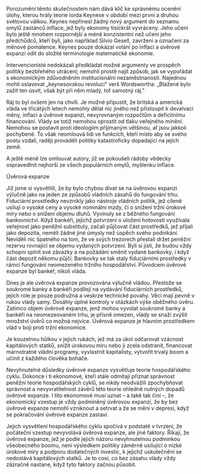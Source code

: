Porozumění těmto skutečnostem nám dává klíč ke správnému ocenění úlohy, kterou hrály teorie lorda Keynese v období mezi první a druhou světovou válkou. Keynes nepřinesl žádný nový argument do seznamu omylů zastánců inflace, jež byly ekonomy tisíckrát vyvráceny. Jeho učení bylo ještě mnohem rozpornější a méně konzistentní než učení jeho předchůdců, kteří byli, jako například Silvio Gesell, zavrženi a označeni za měnové pomatence. Keynes pouze dokázal volání po inflaci a úvěrové expanzi odít do složité terminologie matematické ekonomie.

Intervencionisté nedokázali předkládat možné argumenty ve prospěch politiky bezbřehého utrácení; nemohli prostě najít způsob, jak se vypořádat s ekonomickým zdůvodněním institucionální nezaměstnanosti. Najednou mohli oslavovat „keynesovskou revoluci" verš Wordswortha: „Blažené bylo zažít ten úsvit, však být při něm mladý, toť samotný ráj."

Ráj to byl ovšem jen na chvíli. Je možné připustit, že britská a americká vláda ve třicátých letech nemohly dělat nic jiného než přistoupit k devalvaci měny, inflaci a úvěrové expanzi, nevyrovnaným rozpočtům a deficitnímu financování. Vlády se totiž nemohou oprostit od tlaku veřejného mínění. Nemohou se postavit proti ideologiím přijímaným většinou, ať jsou jakkoli pochybené. To však neomlouvá lidi ve funkcích, kteří místo aby se svého postu vzdali, raději prováděli politiky katastroficky dopadající na jejich země.

A ještě méně lze omlouvat autory, již se pokoušeli rádoby vědecky ospravedlnit nejhorší ze všech populárních omylů, myšlenku inflace.

Úvěrová expanze

Již jsme si vysvětlili, že by bylo chybou dívat se na úvěrovou expanzi výlučně jako na jeden ze způsobů vládních zásahů do fungování trhu. Fiduciární prostředky nevznikly jako nástroje vládních politik, jež cíleně usilují o vysoké ceny a vysoké nominální mzdy, či o snížení tržní úrokové míry nebo o snížení objemu dluhů. Vyvinuly se z běžného fungování bankovnictví. Když bankéři, jejichž potvrzení o uložení hotovosti využívala veřejnost jako peněžní substituty, začali půjčovat část prostředků, jež přijali jako depozita, neměli žádné jiné úmysly než úspěch svého podnikání. Neviděli nic špatného na tom, že ve svých trezorech přestali držet peněžní rezervu rovnající se objemu vydaných potvrzení. Byli si jisti, že budou vždy schopni splnit své závazky a na požádání směnit vydané bankovky, i když část depozit někomu půjčí. Bankovky se tak staly fiduciárními prostředky v rámci fungování neomezeného tržního hospodářství. Původcem úvěrové expanze byl bankéř, nikoli vláda.

Dnes je ale úvěrová expanze provozována výlučně vládou. Přestože se soukromé banky a bankéři podílejí na vydávání fiduciárních prostředků, jejich role je pouze podružná a veskrze technické povahy. Věci mají pevně v rukou vlády samy. Dosáhly úplné kontroly v otázkách výše oběžného úvěru. Zatímco objem úvěrové expanze, jenž mohou vyvolat soukromé banky a bankéři na neomezeovaném trhu, je přísně omezen, vlády se snaží zvýšit množství úvěrů co možná nejvíce. Úvěrová expanze je hlavním prostředkem vlád v boji proti tržní ekonomice.

Je kouzelnou hůlkou v jejich rukách, jež má za úkol odčarovat vzácnost kapitálových statků, snížit úrokovou míru nebo ji zcela odstranit, financovat marnotratné vládní programy, vyvlastnit kapitalisty, vytvořit trvalý boom a učinit z každého člověka boháče.

Nevyhnutelné důsledky úvěrové expanze vysvětluje teorie hospodářského cyklu. Dokonce i ti ekonomové, kteří stále odmítají přiznat správnost peněžní teorie hospodářských cyklů, se nikdy neodvážili zpochybňovat správnost a nevyvratitelnost závěrů této teorie ohledně nutných dopadů úvěrové expanze. I tito ekonomové musí uznat – a také tak činí –, že ekonomický vzestup je vždy podmíněný úvěrovou expanzí, že by bez úvěrové expanze nemohl vzniknout a setrvat a že se mění v depresi, když se pokračování úvěrové expanze zastaví.

Jejich vysvětlení hospodářského cyklu spočívá v podstatě v tvrzení, že počáteční vzestup nevyvolává úvěrová expanze, ale jiné faktory. Říkají, že úvěrová expanze, jež je podle jejich názoru nevyhnutelnou podmínkou všeobecného boomu, není výsledkem politiky záměrně usilující o nízké úrokové míry a podporu dodatečných investic, k jejichž uskutečnění se nedostává kapitálových statků. Je to cosi, co bez zásahu vlády vždy zázračně nastane, když tyto faktory začnou působit.